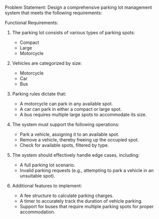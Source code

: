 Problem Statement:
Design a comprehensive parking lot management system that meets the following requirements:

Functional Requirements:
1. The parking lot consists of various types of parking spots:
   - Compact
   - Large
   - Motorcycle

2. Vehicles are categorized by size:
   - Motorcycle
   - Car
   - Bus

3. Parking rules dictate that:
   - A motorcycle can park in any available spot.
   - A car can park in either a compact or large spot.
   - A bus requires multiple large spots to accommodate its size.

4. The system must support the following operations:
   - Park a vehicle, assigning it to an available spot.
   - Remove a vehicle, thereby freeing up the occupied spot.
   - Check for available spots, filtered by type.

5. The system should effectively handle edge cases, including:
   - A full parking lot scenario.
   - Invalid parking requests (e.g., attempting to park a vehicle in an unsuitable spot).

6. Additional features to implement:
   - A fee structure to calculate parking charges.
   - A timer to accurately track the duration of vehicle parking.
   - Support for buses that require multiple parking spots for proper accommodation.
